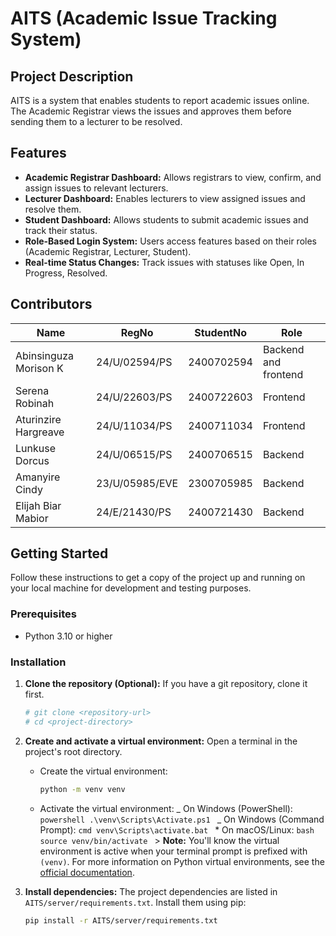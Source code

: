 # AITS (Academic Issue Tracking System)

## Project Description

AITS is a system that enables students to report academic issues online. The Academic Registrar views the issues and approves them before sending them to a lecturer to be resolved.

## Features

- **Academic Registrar Dashboard:** Allows registrars to view, confirm, and assign issues to relevant lecturers.
- **Lecturer Dashboard:** Enables lecturers to view assigned issues and resolve them.
- **Student Dashboard:** Allows students to submit academic issues and track their status.
- **Role-Based Login System:** Users access features based on their roles (Academic Registrar, Lecturer, Student).
- **Real-time Status Changes:** Track issues with statuses like Open, In Progress, Resolved.

## Contributors

| Name                  | RegNo          | StudentNo  | Role                 |
| --------------------- | -------------- | ---------- | -------------------- |
| Abinsinguza Morison K | 24/U/02594/PS  | 2400702594 | Backend and frontend |
| Serena Robinah        | 24/U/22603/PS  | 2400722603 | Frontend             |
| Aturinzire Hargreave  | 24/U/11034/PS  | 2400711034 | Frontend             |
| Lunkuse Dorcus        | 24/U/06515/PS  | 2400706515 | Backend              |
| Amanyire Cindy        | 23/U/05985/EVE | 2300705985 | Backend              |
| Elijah Biar Mabior    | 24/E/21430/PS  | 2400721430 | Backend              |

## Getting Started

Follow these instructions to get a copy of the project up and running on your local machine for development and testing purposes.

### Prerequisites

- Python 3.10 or higher

### Installation

1.  **Clone the repository (Optional):**
    If you have a git repository, clone it first.

    ```bash
    # git clone <repository-url>
    # cd <project-directory>
    ```

2.  **Create and activate a virtual environment:**
    Open a terminal in the project's root directory.

    - Create the virtual environment:
      ```bash
      python -m venv venv
      ```
    - Activate the virtual environment:
      _ On Windows (PowerShell):
      `powershell
.\venv\Scripts\Activate.ps1
`
      _ On Windows (Command Prompt):
      `cmd
venv\Scripts\activate.bat
` \* On macOS/Linux:
      `bash
source venv/bin/activate
` > **Note:** You'll know the virtual environment is active when your terminal prompt is prefixed with `(venv)`. For more information on Python virtual environments, see the [official documentation](https://docs.python.org/3/tutorial/venv.html).

3.  **Install dependencies:**
    The project dependencies are listed in `AITS/server/requirements.txt`. Install them using pip:
    ```bash
    pip install -r AITS/server/requirements.txt
    ```
